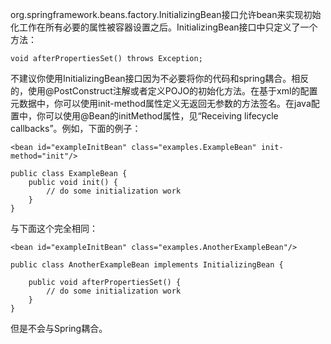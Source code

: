 org.springframework.beans.factory.InitializingBean接口允许bean来实现初始化工作在所有必要的属性被容器设置之后。InitializingBean接口中只定义了一个方法：

```
void afterPropertiesSet() throws Exception;
```

不建议你使用InitializingBean接口因为不必要将你的代码和spring耦合。相反的，使用@PostConstruct注解或者定义POJO的初始化方法。在基于xml的配置元数据中，你可以使用init-method属性定义无返回无参数的方法签名。在java配置中，你可以使用@Bean的initMethod属性，见“Receiving lifecycle callbacks”。例如，下面的例子：

```
<bean id="exampleInitBean" class="examples.ExampleBean" init-method="init"/>
```

```
public class ExampleBean {
    public void init() {
        // do some initialization work
    }
}
```

与下面这个完全相同：

```
<bean id="exampleInitBean" class="examples.AnotherExampleBean"/>
```

```
public class AnotherExampleBean implements InitializingBean {

    public void afterPropertiesSet() {
        // do some initialization work
    }
}
```

但是不会与Spring耦合。